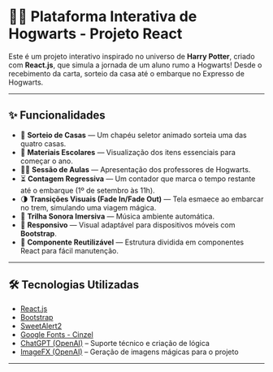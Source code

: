 # 🧙‍♂️ Plataforma Interativa de Hogwarts - Projeto React

Este é um projeto interativo inspirado no universo de **Harry Potter**, criado com **React.js**, que simula a jornada de um aluno rumo a Hogwarts! Desde o recebimento da carta, sorteio da casa até o embarque no Expresso de Hogwarts.

---

## ✨ Funcionalidades

- 🎩 **Sorteio de Casas** — Um chapéu seletor animado sorteia uma das quatro casas.
- 🧰 **Materiais Escolares** — Visualização dos itens essenciais para começar o ano.
- 🧑‍🏫 **Sessão de Aulas** — Apresentação dos professores de Hogwarts.
- ⏳ **Contagem Regressiva** — Um contador que marca o tempo restante até o embarque (1º de setembro às 11h).
- 🌗 **Transições Visuais (Fade In/Fade Out)** — Tela esmaece ao embarcar no trem, simulando uma viagem mágica.
- 🎵 **Trilha Sonora Imersiva** — Música ambiente automática.
- 📱 **Responsivo** — Visual adaptável para dispositivos móveis com **Bootstrap**.
- 🚀 **Componente Reutilizável** — Estrutura dividida em componentes React para fácil manutenção.

---

## 🛠️ Tecnologias Utilizadas

- [React.js](https://reactjs.org/)
- [Bootstrap](https://getbootstrap.com/)
- [SweetAlert2](https://sweetalert2.github.io/)
- [Google Fonts - Cinzel](https://fonts.google.com/specimen/Cinzel)
- [ChatGPT (OpenAI)](https://chat.openai.com/) – Suporte técnico e criação de lógica
- [ImageFX (OpenAI)](https://openai.com/imagefx) – Geração de imagens mágicas para o projeto

---
